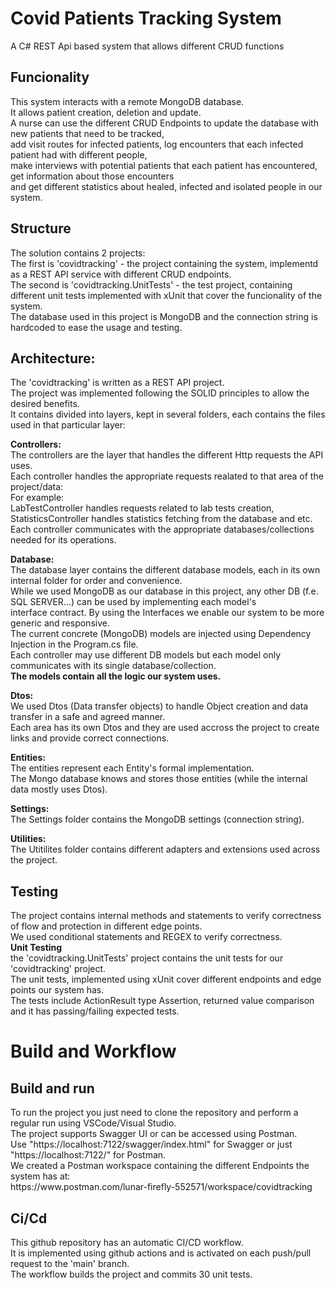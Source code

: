 <h1>Covid Patients Tracking System</h1>
A C# REST Api based system that allows different CRUD functions

<h2>Funcionality</h2>
This system interacts with a remote MongoDB database.</br>
It allows patient creation, deletion and update.</br>
A nurse can use the different CRUD Endpoints to update the database with new patients that need to be tracked, </br>
add visit routes for infected patients, log encounters that each infected patient had with different people, </br>
make interviews with potential patients that each patient has encountered, get information about those encounters</br>
and get different statistics about healed, infected and isolated people in our system.</br>

<h2>Structure</h2>
The solution contains 2 projects:</br>
The first is 'covidtracking' - the project containing the system, implementd as a REST API service with different CRUD endpoints.</br>
The second is 'covidtracking.UnitTests' - the test project, containing different unit tests implemented with xUnit that cover the funcionality of the system.</br>
The database used in this project is MongoDB and the connection string is hardcoded to ease the usage and testing.</br>

<h2>Architecture:</h2>
The 'covidtracking' is written as a REST API project.</br>
The project was implemented following the SOLID principles to allow the desired benefits.</br>
It contains divided into layers, kept in several folders, each contains the files used in that particular layer:</br>

<b>Controllers:</b></br>
The controllers are the layer that handles the different Http requests the API uses.</br>
Each controller handles the appropriate requests realated to that area of the project/data:</br>
For example:</br>
LabTestController handles requests related to lab tests creation,</br>
StatisticsController handles statistics fetching from the database and etc.</br>
Each controller communicates with the appropriate databases/collections needed for its operations.</br>

<b>Database:</b></br>
The database layer contains the different database models, each in its own internal folder for order and convenience.</br>
While we used MongoDB as our database in this project, any other DB (f.e. SQL SERVER...) can be used by implementing each model's</br>
interface contract. By using the Interfaces we enable our system to be more generic and responsive.</br>
The current concrete (MongoDB) models are injected using Dependency Injection in the Program.cs file.</br>
Each controller may use different DB models but each model only communicates with its single database/collection.</br>
<b>The models contain all the logic our system uses.</b>

<b>Dtos:</b></br>
We used Dtos (Data transfer objects) to handle Object creation and data transfer in a safe and agreed manner.</br>
Each area has its own Dtos and they are used accross the project to create links and provide correct connections.</br>

<b>Entities:</b></br>
The entities represent each Entity's formal implementation.</br>
The Mongo database knows and stores those entities (while the internal data mostly uses Dtos).</br>

<b>Settings:</b></br>
The Settings folder contains the MongoDB settings (connection string).</br>

<b>Utilities:</b></br>
The Utitilites folder contains different adapters and extensions used across the project.</br>

<h2>Testing</h2>
The project contains internal methods and statements to verify correctness of flow and protection in different edge points.</br>
We used conditional statements and REGEX to verify correctness.</br>
<b>Unit Testing</b></br>
the 'covidtracking.UnitTests' project contains the unit tests for our 'covidtracking' project.</br>
The unit tests, implemented using xUnit cover different endpoints and edge points our system has.</br>
The tests include ActionResult type Assertion, returned value comparison and it has passing/failing expected tests.</br>

<h1>Build and Workflow</h1>
<h2>Build and run</h2>
To run the project you just need to clone the repository and perform a regular run using VSCode/Visual Studio.</br>
The project supports Swagger UI or can be accessed using Postman.</br>
Use "https://localhost:7122/swagger/index.html" for Swagger or just "https://localhost:7122/" for Postman.</br>
We created a Postman workspace containing the different Endpoints the system has at:</br>
https://www.postman.com/lunar-firefly-552571/workspace/covidtracking
<h2>Ci/Cd</h2>
This github repository has an automatic CI/CD workflow.</br>
It is implemented using github actions and is activated on each push/pull request to the 'main' branch.</br>
The workflow builds the project and commits 30 unit tests.</br>
